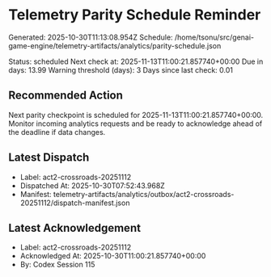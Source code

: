 # Telemetry Parity Schedule Reminder

Generated: 2025-10-30T11:13:08.954Z
Schedule: /home/tsonu/src/genai-game-engine/telemetry-artifacts/analytics/parity-schedule.json

Status: scheduled
Next check at: 2025-11-13T11:00:21.857740+00:00
Due in days: 13.99
Warning threshold (days): 3
Days since last check: 0.01

## Recommended Action

Next parity checkpoint is scheduled for 2025-11-13T11:00:21.857740+00:00. Monitor incoming analytics requests and be ready to acknowledge ahead of the deadline if data changes.

## Latest Dispatch

- Label: act2-crossroads-20251112
- Dispatched At: 2025-10-30T07:52:43.968Z
- Manifest: telemetry-artifacts/analytics/outbox/act2-crossroads-20251112/dispatch-manifest.json

## Latest Acknowledgement

- Label: act2-crossroads-20251112
- Acknowledged At: 2025-10-30T11:00:21.857740+00:00
- By: Codex Session 115


